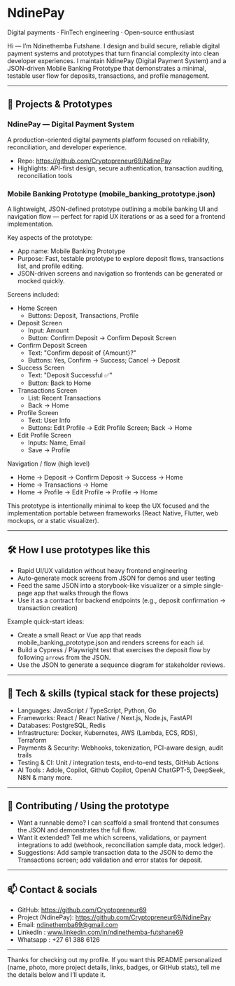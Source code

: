 # NdinePay 
Digital payments · FinTech engineering · Open-source enthusiast

Hi — I’m Ndinethemba Futshane. I design and build secure, reliable digital payment systems and prototypes that turn financial complexity into clean developer experiences. I maintain NdinePay (Digital Payment System) and a JSON-driven Mobile Banking Prototype that demonstrates a minimal, testable user flow for deposits, transactions, and profile management.

---

## 🚀 Projects & Prototypes

### NdinePay — Digital Payment System
A production-oriented digital payments platform focused on reliability, reconciliation, and developer experience.
- Repo: https://github.com/Cryptopreneur69/NdinePay
- Highlights: API-first design, secure authentication, transaction auditing, reconciliation tools

### Mobile Banking Prototype (mobile_banking_prototype.json)
A lightweight, JSON-defined prototype outlining a mobile banking UI and navigation flow — perfect for rapid UX iterations or as a seed for a frontend implementation.

Key aspects of the prototype:
- App name: Mobile Banking Prototype
- Purpose: Fast, testable prototype to explore deposit flows, transactions list, and profile editing.
- JSON-driven screens and navigation so frontends can be generated or mocked quickly.

Screens included:
- Home Screen
  - Buttons: Deposit, Transactions, Profile
- Deposit Screen
  - Input: Amount
  - Button: Confirm Deposit → Confirm Deposit Screen
- Confirm Deposit Screen
  - Text: "Confirm deposit of {Amount}?"
  - Buttons: Yes, Confirm → Success; Cancel → Deposit
- Success Screen
  - Text: "Deposit Successful ✅"
  - Button: Back to Home
- Transactions Screen
  - List: Recent Transactions
  - Back → Home
- Profile Screen
  - Text: User Info
  - Buttons: Edit Profile → Edit Profile Screen; Back → Home
- Edit Profile Screen
  - Inputs: Name, Email
  - Save → Profile

Navigation / flow (high level)
- Home → Deposit → Confirm Deposit → Success → Home
- Home → Transactions → Home
- Home → Profile → Edit Profile → Profile → Home

This prototype is intentionally minimal to keep the UX focused and the implementation portable between frameworks (React Native, Flutter, web mockups, or a static visualizer).

---

## 🛠️ How I use prototypes like this
- Rapid UI/UX validation without heavy frontend engineering
- Auto-generate mock screens from JSON for demos and user testing
- Feed the same JSON into a storybook-like visualizer or a simple single-page app that walks through the flows
- Use it as a contract for backend endpoints (e.g., deposit confirmation → transaction creation)

Example quick-start ideas:
- Create a small React or Vue app that reads mobile_banking_prototype.json and renders screens for each `id`.
- Build a Cypress / Playwright test that exercises the deposit flow by following `arrows` from the JSON.
- Use the JSON to generate a sequence diagram for stakeholder reviews.

---

## 🧭 Tech & skills (typical stack for these projects)
- Languages: JavaScript / TypeScript, Python, Go
- Frameworks: React / React Native / Next.js, Node.js, FastAPI
- Databases: PostgreSQL, Redis
- Infrastructure: Docker, Kubernetes, AWS (Lambda, ECS, RDS), Terraform
- Payments & Security: Webhooks, tokenization, PCI-aware design, audit trails
- Testing & CI: Unit / integration tests, end-to-end tests, GitHub Actions
- AI Tools : Adole, Copilot, Github Copilot, OpenAI ChatGPT-5, DeepSeek, N8N & many more.
---

## 🤝 Contributing / Using the prototype
- Want a runnable demo? I can scaffold a small frontend that consumes the JSON and demonstrates the full flow.
- Want it extended? Tell me which screens, validations, or payment integrations to add (webhook, reconciliation sample data, mock ledger).
- Suggestions: Add sample transaction data to the JSON to demo the Transactions screen; add validation and error states for deposit.

---

## 📫 Contact & socials
- GitHub: https://github.com/Cryptopreneur69
- Project (NdinePay): https://github.com/Cryptopreneur69/NdinePay
- Email: ndinethemba69@gmail.com
- LinkedIn : www.linkedin.com/in/ndinethemba-futshane69
- Whatsapp : +27 61 388 6126

---

Thanks for checking out my profile. If you want this README personalized (name, photo, more project details, links, badges, or GitHub stats), tell me the details below and I’ll update it.
